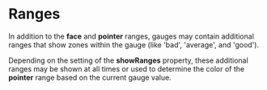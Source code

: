 Ranges
======

In addition to the **face** and **pointer** ranges, gauges may contain additional ranges that show zones within the gauge (like 'bad', 'average', and 'good').

Depending on the setting of the **showRanges** property, these additional ranges may be shown at all times or used to determine the color of the **pointer** range based on the current gauge value.